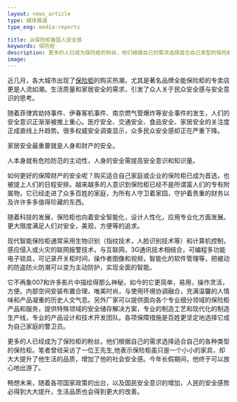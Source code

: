 ```yaml
---
layout: news_article
type: 媒体报道
type_eng: media-reports

title: 从保险柜看国人安全感
keywords: 保险柜
description: 更多的人已成为保险柜的粉丝，他们根据自己的需求选择适合自己类型的保险柜。保险柜虽只是小小的家具，却大大提升了生活的品质，增加了社会安全感。
image: 
---
```

近几月，各大城市出现了[保险柜](http://www.qnnsafe.com/)的购买热潮，尤其是著名品牌全能保险柜的专卖店更是人流如潮。生活质量和家居安全的需求，引发了众人关于民众安全感与安全意识的思考。

随着菲律宾劫持事件、伊春客机事件、南京燃气管爆炸等安全事件的发生，人们的安全意识正渐渐被推上重心。医疗安全、交通安全、食品安全、家居安全的关注度正成直线上升趋势。很多权威安全调查显示，众多民众安全感却正在严重下降。

家居安全最重要就是人身和财产的安全。

人本身就有危险防范的主动性，人身的安全需提高安全意识和知识量。

如何更好的保障财产的安全呢？购买适合自己家庭或企业的保险柜已成为首选，也被提上人们的日程安排。越来越多的人意识到保险柜已经不是所谓富人们的专有附属物，它已经走进了众多百姓的家庭，为所有人守卫着家园，守护着贵重的财务以及许许多多值得珍藏的东西。

随着科技的发展，保险柜也向着安全智能化，设计人性化，应用专业化方面发展。更大限度满足人们对安全，美观，方便等的追求。

现代智能保险柜通常采用生物识别（指纹技术，人脸识别技术等）和计算机控制，感应侵入或火灾的联网报警技术，与互联网，3G通讯技术相结合，可编程多功能电子锁具，可记录开关柜时间，操作者图像和视频，智能化的软件管理等，把被动的防盗防火防潮可以变为主动防护，实现全面的智能。

它不再象007和许多影片中描绘得那么神秘，如今的它更简单，易用，操作灵活，方便。内部空间安装布置合理，唯美时尚，与使用环境协调融合，充满温馨的人情味和产品凝重的历史人文气息。另外厂家可以提供面向各个专业细分领域的保险柜产品和服务，提供特殊领域的安全储存解决方案，专业的制造工艺和现代化的制造生产线，专业的产品设计和技术开发团队。各项保障措施是百姓更坚定地选择它成为自己家庭的警卫员。

更多的人已经成为了保险柜的粉丝，他们根据自己的需求选择适合自己的各种类型的保险柜。笔者曾经采访了一位王先生,他表示保险柜虽只是一个小小的家具，却大大提升了他生活的品质，增加了他的社会安全感。今年长假期间，他终于可以放心地出游了。

畅想未来，随着各项国家政策的出台，以及国民安全意识的增加，人民的安全感势必得到大大提升，生活品质也会得到更大的改善。
